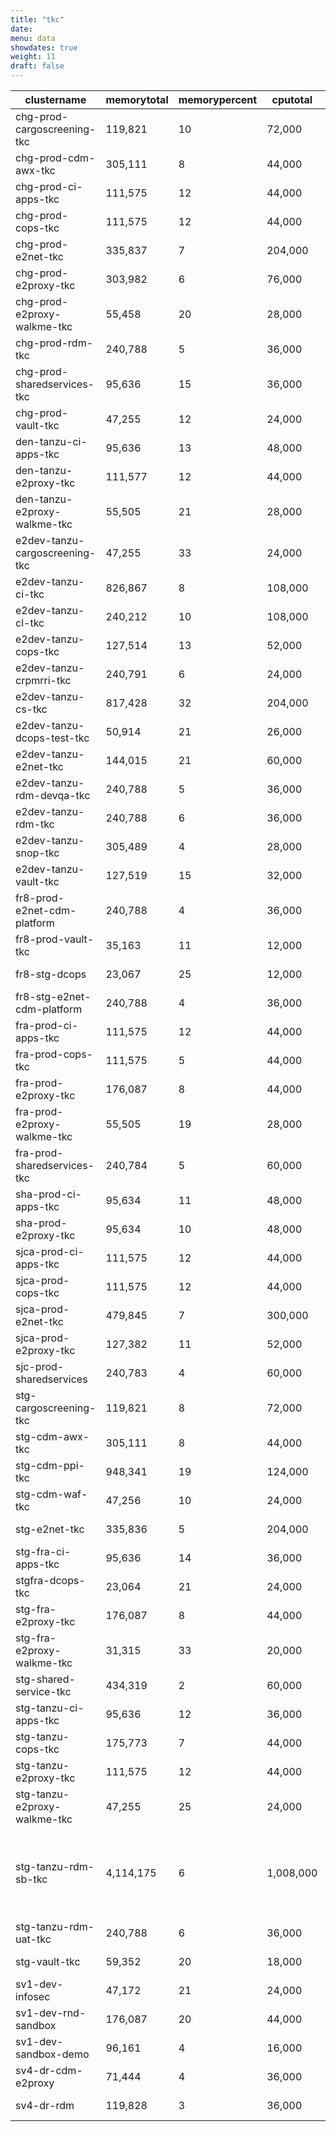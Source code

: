 ```yaml
---
title: "tkc"
date:
menu: data
showdates: true
weight: 11
draft: false
---
```

<!--more-->
| clustername                    | memorytotal | memorypercent |  cputotal | cpupercent | nodecount | health             | message                                      |
| ------------------------------ | ----------- | ------------- | --------- | ---------- | --------- | ------------------ | -------------------------------------------- |
| chg-prod-cargoscreening-tkc    |     119,821 |            10 |    72,000 |         15 |         6 | HEALTHY            | Cluster is healthy                           |
| chg-prod-cdm-awx-tkc           |     305,111 |             8 |    44,000 |         42 |         7 | HEALTHY            | Cluster is healthy                           |
| chg-prod-ci-apps-tkc           |     111,575 |            12 |    44,000 |         29 |         7 | HEALTHY            | Cluster is healthy                           |
| chg-prod-cops-tkc              |     111,575 |            12 |    44,000 |         29 |         7 | HEALTHY            | Cluster is healthy                           |
| chg-prod-e2net-tkc             |     335,837 |             7 |   204,000 |         11 |        15 | HEALTHY            | Cluster is healthy                           |
| chg-prod-e2proxy-tkc           |     303,982 |             6 |    76,000 |         24 |        11 | HEALTHY            | Cluster is healthy                           |
| chg-prod-e2proxy-walkme-tkc    |      55,458 |            20 |    28,000 |         41 |         5 | HEALTHY            | Cluster is healthy                           |
| chg-prod-rdm-tkc               |     240,788 |             5 |    36,000 |         33 |         6 | HEALTHY            | Cluster is healthy                           |
| chg-prod-sharedservices-tkc    |      95,636 |            15 |    36,000 |         38 |         6 | HEALTHY            | Cluster is healthy                           |
| chg-prod-vault-tkc             |      47,255 |            12 |    24,000 |         34 |         6 | HEALTHY            | Cluster is healthy                           |
| den-tanzu-ci-apps-tkc          |      95,636 |            13 |    48,000 |         24 |         6 | HEALTHY            | Cluster is healthy                           |
| den-tanzu-e2proxy-tkc          |     111,577 |            12 |    44,000 |         29 |         7 | HEALTHY            | Cluster is healthy                           |
| den-tanzu-e2proxy-walkme-tkc   |      55,505 |            21 |    28,000 |         38 |         5 | HEALTHY            | Cluster is healthy                           |
| e2dev-tanzu-cargoscreening-tkc |      47,255 |            33 |    24,000 |         53 |         6 | HEALTHY            | Cluster is healthy                           |
| e2dev-tanzu-ci-tkc             |     826,867 |             8 |   108,000 |         36 |         9 | HEALTHY            | Cluster is healthy                           |
| e2dev-tanzu-cl-tkc             |     240,212 |            10 |   108,000 |         16 |         9 | HEALTHY            | Cluster is healthy                           |
| e2dev-tanzu-cops-tkc           |     127,514 |            13 |    52,000 |         34 |         8 | HEALTHY            | Cluster is healthy                           |
| e2dev-tanzu-crpmrri-tkc        |     240,791 |             6 |    24,000 |         45 |         6 | HEALTHY            | Cluster is healthy                           |
| e2dev-tanzu-cs-tkc             |     817,428 |            32 |   204,000 |         31 |        27 | HEALTHY            | Cluster is healthy                           |
| e2dev-tanzu-dcops-test-tkc     |      50,914 |            21 |    26,000 |         45 |         8 | HEALTHY            | Cluster is healthy                           |
| e2dev-tanzu-e2net-tkc          |     144,015 |            21 |    60,000 |         33 |         6 | HEALTHY            | Cluster is healthy                           |
| e2dev-tanzu-rdm-devqa-tkc      |     240,788 |             5 |    36,000 |         28 |         6 | HEALTHY            | Cluster is healthy                           |
| e2dev-tanzu-rdm-tkc            |     240,788 |             6 |    36,000 |         37 |         6 | HEALTHY            | Cluster is healthy                           |
| e2dev-tanzu-snop-tkc           |     305,489 |             4 |    28,000 |         37 |         5 | HEALTHY            | Cluster is healthy                           |
| e2dev-tanzu-vault-tkc          |     127,519 |            15 |    32,000 |         47 |         8 | HEALTHY            | Cluster is healthy                           |
| fr8-prod-e2net-cdm-platform    |     240,788 |             4 |    36,000 |         27 |         6 | HEALTHY            | Cluster is healthy                           |
| fr8-prod-vault-tkc             |      35,163 |            11 |    12,000 |         52 |         6 | HEALTHY            | Cluster is healthy                           |
| fr8-stg-dcops                  |      23,067 |            25 |    12,000 |         61 |         6 | HEALTHY            | Cluster is healthy                           |
| fr8-stg-e2net-cdm-platform     |     240,788 |             4 |    36,000 |         27 |         6 | HEALTHY            | Cluster is healthy                           |
| fra-prod-ci-apps-tkc           |     111,575 |            12 |    44,000 |         29 |         7 | HEALTHY            | Cluster is healthy                           |
| fra-prod-cops-tkc              |     111,575 |             5 |    44,000 |         21 |         7 | HEALTHY            | Cluster is healthy                           |
| fra-prod-e2proxy-tkc           |     176,087 |             8 |    44,000 |         33 |         7 | HEALTHY            | Cluster is healthy                           |
| fra-prod-e2proxy-walkme-tkc    |      55,505 |            19 |    28,000 |         36 |         5 | HEALTHY            | Cluster is healthy                           |
| fra-prod-sharedservices-tkc    |     240,784 |             5 |    60,000 |         19 |         6 | HEALTHY            | Cluster is healthy                           |
| sha-prod-ci-apps-tkc           |      95,634 |            11 |    48,000 |         20 |         6 | HEALTHY            | Cluster is healthy                           |
| sha-prod-e2proxy-tkc           |      95,634 |            10 |    48,000 |         19 |         6 | HEALTHY            | Cluster is healthy                           |
| sjca-prod-ci-apps-tkc          |     111,575 |            12 |    44,000 |         29 |         7 | HEALTHY            | Cluster is healthy                           |
| sjca-prod-cops-tkc             |     111,575 |            12 |    44,000 |         29 |         7 | HEALTHY            | Cluster is healthy                           |
| sjca-prod-e2net-tkc            |     479,845 |             7 |   300,000 |         10 |        21 | HEALTHY            | Cluster is healthy                           |
| sjca-prod-e2proxy-tkc          |     127,382 |            11 |    52,000 |         27 |         8 | HEALTHY            | Cluster is healthy                           |
| sjc-prod-sharedservices        |     240,783 |             4 |    60,000 |         16 |         6 | HEALTHY            | Cluster is healthy                           |
| stg-cargoscreening-tkc         |     119,821 |             8 |    72,000 |         12 |         6 | HEALTHY            | Cluster is healthy                           |
| stg-cdm-awx-tkc                |     305,111 |             8 |    44,000 |         42 |         7 | HEALTHY            | Cluster is healthy                           |
| stg-cdm-ppi-tkc                |     948,341 |            19 |   124,000 |         15 |        17 | HEALTHY            | Cluster is healthy                           |
| stg-cdm-waf-tkc                |      47,256 |            10 |    24,000 |         30 |         6 | HEALTHY            | Cluster is healthy                           |
| stg-e2net-tkc                  |     335,836 |             5 |   204,000 |          8 |        15 | HEALTHY            | Cluster is healthy                           |
| stg-fra-ci-apps-tkc            |      95,636 |            14 |    36,000 |         33 |         6 | HEALTHY            | Cluster is healthy                           |
| stgfra-dcops-tkc               |      23,064 |            21 |    24,000 |         30 |         6 | HEALTHY            | Cluster is healthy                           |
| stg-fra-e2proxy-tkc            |     176,087 |             8 |    44,000 |         34 |         7 | HEALTHY            | Cluster is healthy                           |
| stg-fra-e2proxy-walkme-tkc     |      31,315 |            33 |    20,000 |         49 |         5 | HEALTHY            | Cluster is healthy                           |
| stg-shared-service-tkc         |     434,319 |             2 |    60,000 |         19 |         6 | HEALTHY            | Cluster is healthy                           |
| stg-tanzu-ci-apps-tkc          |      95,636 |            12 |    36,000 |         32 |         6 | HEALTHY            | Cluster is healthy                           |
| stg-tanzu-cops-tkc             |     175,773 |             7 |    44,000 |         29 |         7 | HEALTHY            | Cluster is healthy                           |
| stg-tanzu-e2proxy-tkc          |     111,575 |            12 |    44,000 |         29 |         7 | HEALTHY            | Cluster is healthy                           |
| stg-tanzu-e2proxy-walkme-tkc   |      47,255 |            25 |    24,000 |         47 |         6 | HEALTHY            | Cluster is healthy                           |
| stg-tanzu-rdm-sb-tkc           |   4,114,175 |             6 | 1,008,000 |         38 |       249 | HEALTH_UNSPECIFIED | 243 control plane nodes are in UNKNOWN state |
| stg-tanzu-rdm-uat-tkc          |     240,788 |             6 |    36,000 |         34 |         6 | HEALTHY            | Cluster is healthy                           |
| stg-vault-tkc                  |      59,352 |            20 |    18,000 |         64 |         6 | HEALTHY            | Cluster is healthy                           |
| sv1-dev-infosec                |      47,172 |            21 |    24,000 |         38 |         6 | HEALTHY            | Cluster is healthy                           |
| sv1-dev-rnd-sandbox            |     176,087 |            20 |    44,000 |         58 |         7 | HEALTHY            | Cluster is healthy                           |
| sv1-dev-sandbox-demo           |      96,161 |             4 |    16,000 |         26 |         3 | HEALTHY            | Cluster is healthy                           |
| sv4-dr-cdm-e2proxy             |      71,444 |             4 |    36,000 |         17 |         6 | HEALTHY            | Cluster is healthy                           |
| sv4-dr-rdm                     |     119,828 |             3 |    36,000 |         18 |         6 | HEALTHY            | Cluster is healthy                           |
